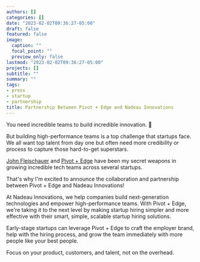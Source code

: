 ```yaml
---
authors: []
categories: []
date: "2023-02-02T09:36:27-05:00"
draft: false
featured: false
image:
  caption: ""
  focal_point: ""
  preview_only: false
lastmod: "2023-02-02T09:36:27-05:00"
projects: []
subtitle: ""
summary: ""
tags:
- press
- startup
- partnership
title: Partnership Between Pivot + Edge and Nadeau Innovations
---
```


You need incredible teams to build incredible innovation. 🚀

But building high-performance teams is a top challenge that startups face. We all want top talent from day one but often need more credibility or process to capture those hard-to-get superstars.

[John Fleischauer](https://www.linkedin.com/in/bigtalljohn/) and [Pivot + Edge](https://www.pivotandedge.com/) have been my secret weapons in growing incredible tech teams across several startups.

That's why I'm excited to announce the collaboration and partnership between Pivot + Edge and Nadeau Innovations!

At Nadeau Innovations, we help companies build next-generation technologies and empower high-performance teams. With Pivot + Edge, we're taking it to the next level by making startup hiring simpler and more effective with their smart, simple, scalable startup hiring solutions.

Early-stage startups can leverage Pivot + Edge to craft the employer brand, help with the hiring process, and grow the team immediately with more people like your best people.

Focus on your product, customers, and talent, not on the overhead.
